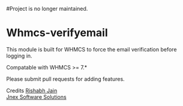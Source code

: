 #Project is no longer maintained.

# Whmcs-verifyemail
This module is built for WHMCS to force the email verification before logging in.

Compatable with  WHMCS >= 7.*

Please submit pull requests for adding features.


Credits
[Rishabh Jain](https://fb.com/jrishabh55)\
[Jnex Software Solutions](http://jnexsoft.com/)
